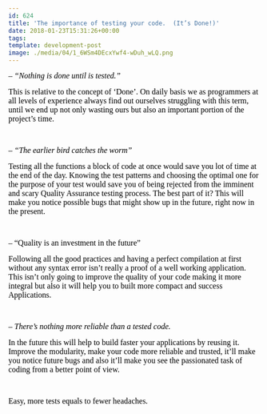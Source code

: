 ```yaml
---
id: 624
title: 'The importance of testing your code.  (It’s Done!)'
date: 2018-01-23T15:31:26+00:00
tags: 
template: development-post
image: ./media/04/1_6WSm4DEcxYwf4-wDuh_wLQ.png
---
```

<span style="color: #000000;"><span style="font-family: 'Liberation Serif';"><span style="font-size: medium;"><i>&#8211; “Nothing is done until is tested.”</i></span></span></span>

<span style="color: #000000;"><span style="font-family: 'Liberation Serif';"><span style="font-size: medium;">This is relative to the concept of ‘Done’. On daily basis we as programmers at all levels of experience always find out ourselves struggling with this term, until we end up not only wasting ours but also an important portion of the project’s time.</span></span></span>

&nbsp;

<span style="color: #000000;"><span style="font-family: 'Liberation Serif';"><span style="font-size: medium;"><i>&#8211; “The earlier bird catches the worm”</i></span></span></span>

<span style="color: #000000;"><span style="font-family: 'Liberation Serif';"><span style="font-size: medium;">Testing all the functions a block of code at once would save you lot of time at the end of the day. Knowing the test patterns and choosing the optimal one for the purpose of your test would save you of being rejected from the imminent and scary Quality Assurance testing process. The best part of it? This will make you notice possible bugs that might show up in the future, right now in the present. </span></span></span>

&nbsp;

<span style="color: #000000;"><span style="font-family: 'Liberation Serif';"><span style="font-size: medium;">&#8211; “Quality is an investment in the future”</span></span></span>

<span style="color: #000000;"><span style="font-family: 'Liberation Serif';"><span style="font-size: medium;">Following all the good practices and having a perfect compilation at first without any syntax error isn’t really a proof of a well working application. This isn’t only going to improve the quality of your code making it more integral but also it will help you to built more compact and success Applications. </span></span></span>

&nbsp;

<span style="color: #000000;"><span style="font-family: 'Liberation Serif';"><span style="font-size: medium;"><i>&#8211; There’s nothing more reliable than a tested code.</i></span></span></span>

<span style="color: #000000;"><span style="font-family: 'Liberation Serif';"><span style="font-size: medium;">In the future this will help to build faster your applications by reusing it. Improve the modularity, make your code more reliable and trusted, it’ll make you notice future bugs and also it’ll make you see the passionated task of coding from a better point of view. </span></span></span>

&nbsp;

<span style="color: #000000;"><span style="font-family: 'Liberation Serif';"><span style="font-size: medium;">Easy, more tests equals to fewer headaches. </span></span></span>
